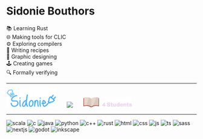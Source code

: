 # Sidonie Bouthors

📚 Learning Rust <br>
🌐 Making tools for CLIC <br>
⚙️ Exploring compilers <br>
🍲 Writing recipes <br>
🎨 Graphic designing <br>
🕹️ Creating games <br>
🔍 Formally verifying <br>

---

<a href="https://sidonie.me"><img src="https://raw.githubusercontent.com/SidonieBouthors/sidonie.me/refs/heads/main/public/logo.svg" height=50></a>
&nbsp;&nbsp;&nbsp;&nbsp;&nbsp;
<a href="https://clic.epfl.ch"><img src="https://raw.githubusercontent.com/clicepfl/s4s-2024/refs/heads/main/app/public/clic.svg" height=30></a>
&nbsp;&nbsp;&nbsp;&nbsp;&nbsp;
<a href="https://students4students.ch"><img src="https://raw.githubusercontent.com/SidonieBouthors/S4S-images/refs/heads/main/logo-s4s.svg" height=30></a>

---

![scala](https://img.shields.io/badge/Scala-DC322F?style=for-the-badge&logo=scala&logoColor=white) 
![c](https://img.shields.io/badge/C-00599C?style=for-the-badge&logo=c&logoColor=white) 
![java](https://img.shields.io/badge/Java-%23e06a01.svg?style=for-the-badge&logoColor=white)
![python](https://img.shields.io/badge/Python-3776AB?style=for-the-badge&logo=python&logoColor=white)
![c++](https://img.shields.io/badge/C%2B%2B-00599C?style=for-the-badge&logo=c%2B%2B&logoColor=white)
![rust](https://img.shields.io/badge/Rust-CE412B?style=for-the-badge&logo=rust&logoColor=white)
![html](https://img.shields.io/badge/HTML-E34F26?style=for-the-badge&logo=html5&logoColor=white) 
![css](https://img.shields.io/badge/CSS-1572B6?style=for-the-badge&logo=css3&logoColor=white) 
![js](https://img.shields.io/badge/JavaScript-F7DF1E?style=for-the-badge&logo=javascript&logoColor=323330) 
![ts](https://img.shields.io/badge/TypeScript-007ACC?style=for-the-badge&logo=typescript&logoColor=white) 
![sass](https://img.shields.io/badge/Sass-C69?style=for-the-badge&logo=sass&logoColor=white)
![nextjs](https://img.shields.io/badge/next%20js-5c72e4?style=for-the-badge&logo=nextdotjs&logoColor=white) 
![godot](https://img.shields.io/badge/Godot-478CBF?style=for-the-badge&logo=GodotEngine&logoColor=white) 
![inkscape](https://img.shields.io/badge/Inkscape-202d40?style=for-the-badge&logo=Inkscape&logoColor=white) 
